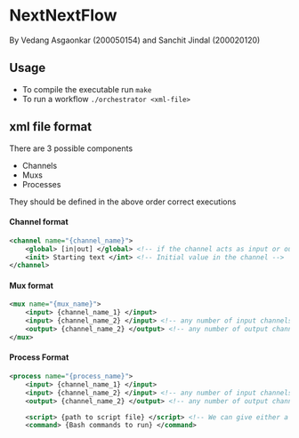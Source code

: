 # NextNextFlow
By Vedang Asgaonkar (200050154) and Sanchit Jindal (200020120)

## Usage
- To compile the executable run `make`
- To run a workflow `./orchestrator <xml-file>`


## xml file format

There are 3 possible components 
- Channels
- Muxs
- Processes

They should be defined in the above order correct executions

#### Channel format
```xml
<channel name="{channel_name}">
    <global> [in|out] </global> <!-- if the channel acts as input or output to whole workflow -->
    <init> Starting text </int> <!-- Initial value in the channel -->
</channel>
```

#### Mux format
```xml
<mux name="{mux_name}">
    <input> {channel_name_1} </input>
    <input> {channel_name_2} </input> <!-- any number of input channels -->
    <output> {channel_name_2} </output> <!-- any number of output channels -->
</mux>
```

#### Process Format
```xml
<process name="{process_name}">
    <input> {channel_name_1} </input>
    <input> {channel_name_2} </input> <!-- any number of input channels -->
    <output> {channel_name_2} </output> <!-- any number of output channels -->

    <script> {path to script file} </script> <!-- We can give either a file or directly the commands -->
    <command> {Bash commands to run} </command>
```


